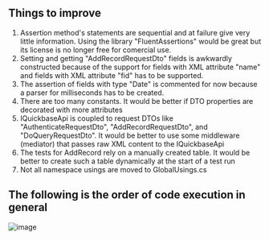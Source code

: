 ## Things to improve
1. Assertion method's statements are sequential and at failure give very little information. Using the library "FluentAssertions" would be great but its license is no longer free for comercial use.
2. Setting and getting  "AddRecordRequestDto" fields is awkwardly constructed because of the support for fields with XML attribute "name" and fields with XML attribute "fid" has to be supported.
3. The assertion of fields with type "Date" is commented for now because a parser for milliseconds has to be created.
4. There are too many constants. It would be better if DTO properties are decorated with more attributes 
5. IQuickbaseApi is coupled to request DTOs like "AuthenticateRequestDto", "AddRecordRequestDto", and "DoQueryRequestDto". It would be better to use some middleware (mediator) that passes raw XML content to the IQuickbaseApi
6. The tests for AddRecord rely on a manually created table. It would be better to create such a table dynamically at the start of a test run
7. Not all namespace usings are moved to GlobalUsings.cs


## The following is the order of code execution in general
![image](https://github.com/user-attachments/assets/356867d7-4d7c-4d7f-b5d5-86935c35b59a)
